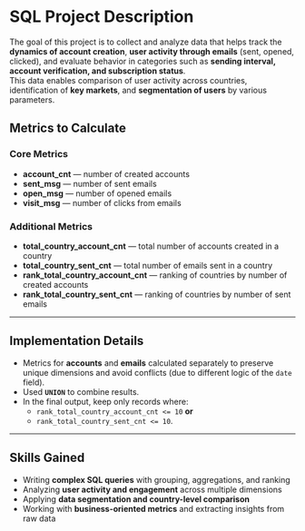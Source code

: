 # SQL Project Description

The goal of this project is to collect and analyze data that helps track the **dynamics of account creation**, **user activity through emails** (sent, opened, clicked), and evaluate behavior in categories such as **sending interval, account verification, and subscription status**.  
This data enables comparison of user activity across countries, identification of **key markets**, and **segmentation of users** by various parameters.

## Metrics to Calculate

### Core Metrics
- **account_cnt** — number of created accounts  
- **sent_msg** — number of sent emails  
- **open_msg** — number of opened emails  
- **visit_msg** — number of clicks from emails  

### Additional Metrics
- **total_country_account_cnt** — total number of accounts created in a country  
- **total_country_sent_cnt** — total number of emails sent in a country  
- **rank_total_country_account_cnt** — ranking of countries by number of created accounts  
- **rank_total_country_sent_cnt** — ranking of countries by number of sent emails  

---

## Implementation Details

- Metrics for **accounts** and **emails**  calculated separately to preserve unique dimensions and avoid conflicts (due to different logic of the `date` field).  
- Used  **`UNION`** to combine results.  
- In the final output, keep only records where:  
  - `rank_total_country_account_cnt <= 10` **or**  
  - `rank_total_country_sent_cnt <= 10`.

---

## Skills Gained

- Writing **complex SQL queries** with grouping, aggregations, and ranking  
- Analyzing **user activity and engagement** across multiple dimensions  
- Applying **data segmentation and country-level comparison**  
- Working with **business-oriented metrics** and extracting insights from raw data
